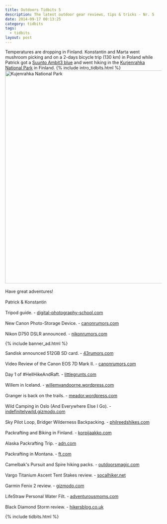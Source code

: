 ```yaml
---
title: Outdoors Tidbits 5
description: The latest outdoor gear reviews, tips & tricks - Nr. 5
date: 2014-09-17 00:13:25
category: tidbits
tags:
  - tidbits
layout: post
---
```

Temperatures are dropping in Finland. Konstantin and Marta went mushroom picking and on a 2-days bicycle trip (130 km) in Poland while Patrick got a <a href="http://amzn.to/1u418jo" target="_blank">Suunto Ambit3 blue</a> and went hiking in the [Kurjenrahka National Park](http://hikeventures.com/autumn-colors-around-lake-savojarvi/) in Finland. {% include intro_tidbits.html %}
<a href="https://www.flickr.com/photos/90204224@N07/15030782888"><img src="https://c4.staticflickr.com/4/3879/15030782888_77cc87eabf_b.jpg" width="1024" height="683" alt="Kujenrahka National Park"></a><!--more--><br><br>
Have great adventures!<br><br>
Patrick & Konstantin<br><br>
Tripod guide. - [digital-photography-school.com](http://digital-photography-school.com/a-beginners-guide-to-tripods/)
<br><br>
New Canon Photo-Storage Device. - [canonrumors.com](http://www.canonrumors.com/2014/09/canon-developing-new-concept-photo-storage-device/)
<br><br>
Nikon D750 DSLR announced. - [nikonrumors.com](http://nikonrumors.com/2014/09/12/nikon-d750-full-frame-dslr-camera-announced.aspx/)

{% include banner_ad.html %}


Sandisk announced 512GB SD card. - [43rumors.com](http://www.43rumors.com/wanna-see-something-incredible-new-512gb-fast-card-from-sandisk-announced/)
<br><br>
Video Review of the Canon EOS 7D Mark II. - [canonrumors.com](http://www.canonrumors.com/2014/09/video-review-canon-eos-7d-mark-ii/)
<br><br>
Day 1 of #HellHikeAndRaft. - [littlegrunts.com](http://www.littlegrunts.com/hellhikeandraft-day-1-goat-pass-devil-shelf-lake/)
<br><br>
Willem in Iceland. - [willemvandoorne.wordpress.com](http://willemvandoorne.wordpress.com/2014/09/12/iceland-part-iii-kristinarstindar-and-other-bits-and-pieces/)
<br><br>
Granger is back on the trails. - [meador.wordpress.com](http://meador.wordpress.com/2014/09/14/back-on-the-trails)
<br><br>
Wild Camping in Oslo (And Everywhere Else I Go). - [indefinitelywild.gizmodo.com](http://indefinitelywild.gizmodo.com/wild-camping-in-oslo-and-everywhere-else-i-go-1632940916/+megneal)
<br><br>
Sky Pilot Loop, Bridger Wilderness Backpacking. - [philreedshikes.com](http://philreedshikes.com/2014/09/08/backpacking-the-sky-pilot-loop-bridger-wilderness-august-2014)
<br><br>
Packrafting and Biking in Finland. - [korpijaakko.com](http://korpijaakko.com/2014/09/15/one-raft-two-bikes-and-an-ancient-campsite)
<br><br>
Alaska Packrafting Trip. - [adn.com](http://www.adn.com/article/20140909/alyeska-twentymile-turnagain-arm-iconic-alaska-packraft-trip)
<br><br>
Packrafting in Montana. - [ft.com](http://www.ft.com/cms/s/0/6d6585d8-3766-11e4-8472-00144feabdc0.html#axzz3DWBSWrjp)
<br><br>
Camelbak's Pursuit and Spire hiking packs. - [outdoorsmagic.com](http://www.outdoorsmagic.com/outdoor-features/camelbaks-new-pursuit-hiking-pack/13313.html)
<br><br>
Vargo Titanium Ascent Tent Stakes review. - [socalhiker.net](http://socalhiker.net/gear-review-vargo-outdoors-titanium-ascent-tent-stakes/)
<br><br>
Garmin Fenix 2 review. - [gizmodo.com](http://gizmodo.com/garmin-fenix-2-watch-review-jack-of-all-trades-master-1622306578)<br><br>
LifeStraw Personal Water Filt. - [adventurousmoms.com](http://adventurousmoms.com/2014/09/gear-review-lifestraw-personal-water-filter/)
<br><br>
Black Diamond Storm review. - [hikersblog.co.uk](http://www.hikersblog.co.uk/black-diamond-storm-gear-review/)

{% include tidbits.html %}
